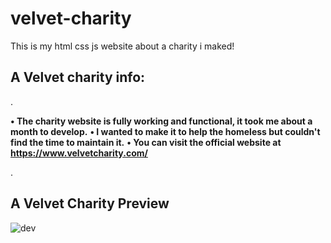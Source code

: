 # velvet-charity
This is my html css js website about a charity i maked!

## A Velvet charity info:

.

**• The charity website is fully working and functional, it took me about a month to develop.**
**• I wanted to make it to help the homeless but couldn't find the time to maintain it.**
**• You can visit the official website at https://www.velvetcharity.com/**

.

## A Velvet Charity Preview

![dev](https://github.com/qmze/velvet-charity/assets/168580309/b1affed2-56e9-4219-919b-0cd777a074c9)
